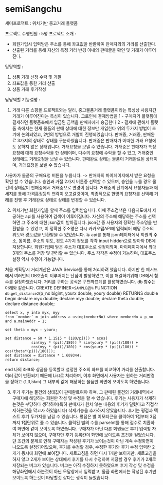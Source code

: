# semiSangchu
세미프로잭트 : 위치기반 중고거래 플랫폼 

프로잭트 수행인원 : 5명
프로잭트 소개 : 
 - 회원가입시 입력받은 주소를 통해 좌표값을 반환하여 판매자와의 거리를 산출한다.
 - 산출된 거리를 통해 자신의 특정 거리 반경 이내의 판매글을 확인 및 거래가 이루어진다.

담당역할 : 
1) 상품 거래 신청 수락 및 거절
2) 좌표값을 통한 거리 산출
3) 상품 거래 후기작성
 
담당역할 기능설명 :
1) 거래
 다른 쇼핑몰 프로잭트와는 달리, 중고물품거래 플랫폼이라는 특성상 사용자간 거래가 이루어진다는 특성이 있습니다.
그로인해 결제방법을
1 - 구매자가 플랫폼에 결제하면 플렛폼측에서 입금된 금액을 판매자에게 송금한다
2 - 결제에 관해서 플랫폼 측에서는 현재 물품의 판매 상태에 대한 정보만 개입한다
위의 두가지 방법이 초기에 논의되었고, 2번의 방법으로 개발이 진행되었습니다.
판매중, 거래중, 판매완료 3가지의 상태로 상태를 구분하였습니다.
판매중은 판매자가 어떠한 거래 요청에도 응하지 않은 상태입니다. 거래요청을 보낼 수 있습니다.
거래중은 판매자가 특정 요청에 대해 요청수락을 한 상태이며, 다수의 요청에 수락을 할 수 있고, 거래중인 상태에도 거래요청을 보낼 수 있습니다.
판매완료 상태는 물품이 거래완료된 상태이며, 거래요청을 보낼 수 없습니다.

사용자가 물품의 구매요청 버튼을 누릅니다. -> 판매자의 마이페이지에서 받은 요청을 확인 할 수 있습니다. 승인과 거절 2가지 버튼중 선택할 수 있으며, 승인을 누를 경우
물건의 상태값이 판매중에서 거래중으로 변경이 됩니다.
거래중의 단계에서 요청자들과 메세지를 통해 가격흥정등의 연락이 오고갈것이며, 최종적으로 한명의 요청자를 선택해 거래를 진행 후 거래완료 상태로 상태를 변경할 수 있습니다.

2) 위치기반
 회원가입을 할때 주소를 입력받습니다. 이때 주소검색은 다음지도에서 제공하는 api를 사용하여 검색이 이루어집니다.
자신의 주소에 해당하는 주소를 선택하면 그 주소에 대한 json값이 받아집니다. json값 중 사용자의 정확한 주소명을 반환받을 수 있었고, 이 정확한 주소명은 다시 카카오맵API에 입력되어 해당 주소의 위도와 경도값을 반환받을 수 있었습니다.
두 api를 통해 json데이터에서 회원의 주소, 동이름, 주소의 위도, 경도 4가지 정보를 각각 input hidden으로 받아와 DB에 저장합니다.
 회원가입때 받은 주소가 대표주소로 설정이되며, 마이페이지에서 최대 3개의 주소를 저장 및 관리할 수 있습니다. 주소 각각은 수정이 가능하며, 대표주소설정 역시 수정이 가능합니다.

처음 계획당시 거리계산은 JAVA Service를 통해 처리하려 했습니다. 하지만 한 메서드에서 여러번의 DB호출이 이루어지는 단점이 발생하였고, 이를 해결하기위해 DB에서 함수를 설정하였습니다. 거리를 구하는 공식은 구면좌표계를 활용하였습니다.
db 함수는 아래와 같습니다.
CREATE DEFINER=`SAMPLE`@`%` FUNCTION `db`.`get_distance2`(p_no bigint, yourx double, youry double) RETURNS double
begin 
	declare myx double;
	declare myy double;
	declare theta double;
	declare distance double;

	select x, y into myx, myy
	from `member` m join address a using(memberNo) where memberNo = p_no and a.mainAddr = 1;

	set theta = myx - yourx;
	
	set	distance = 60 * 1.1515 * (180/pi()) * acos(
				sin(myy * (pi()/180)) * sin(youry * (pi()/180)) +
				cos(myy * (pi()/180)) * cos(youry * (pi()/180)) * cos(theta*(pi()/180)));
	set distance = distance * 1.609344;
	return distance;
end
나의 좌표와 상품을 등록할때 설정한 주소의 좌표를 비교하여 거리를 산출합니다.
여러 값이 반환되기 때문에 List로 처리하며, 이후 화면에서 사용자는 원하는 거리반경을 정하고 (1,3,5km) 그 내부의 값에 해당하는 물품만 화면에 보이도록 하였습니다.

3) 후기
   후기는 물건의 상태값이 판매완료여야 하며, 그 판매된 물건의 거래내역에서 구매자에 해당하는 회원만 작성 및 수정을 할 수 있습니다.
후기는 사용자가 삭제하는것은 부당하다 생각하여(특히 판매자가 원치 않는 내용의 후기가 달렸다고 직접삭제하는것을 막고자 하였습니다) 삭제기능을 추가하지 않았습니다.
후기는 평점과 텍스트 후기 두가지를 남길 수 있습니다. 평점은 별 이모티콘을 클릭하여 1점부터 3점까지 1점단위로 줄 수 있습니다.
클릭된 별의 수를 parseInt를 통해 점수로 치환하여 화면에 같이 보이도록 하였습니다.
 구매자가 아닌 다른 회원들은 후기 입력창 자체가 보이지 않으며, 구매자만 후기 등록칸이 화면에 보이도록 조건을 걸었습니다.
단 조건의 문제로 인해 구매자는 작성된 후기가 보이는것이 아닌 계속 수정화면이 나오도록 설정되어있으며, 후기를 수정할 경우, 수정한 후기와 후기 수정 입력칸 2개가 동시에 화면에 보여집니다. 새로고침을 하면 다시 1개만 보이지만, 새로고침을 하지 않고 2개가 보이는 상태에서 후기를 다시 수정하여 저장할 경우 후기가 2개로 저장되는 버그가 있습니다.
버그는 아직 수정하지 못하였으며 후기 작성 및 수정을 해당화면에서 하는것이 아닌 모달창에서 입력받고, 물품 화면에서는 작성된 후기만 보이도록 하는것이 타당할것 같다는 생각이 들었습니다.

